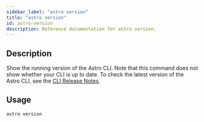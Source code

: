 ```yaml
---
sidebar_label: "astro version"
title: "astro version"
id: astro-version
description: Reference documentation for astro version.
---
```


## Description

Show the running version of the Astro CLI. Note that this command does not show whether your CLI is up to date. To check the latest version of the Astro CLI, see the [CLI Release Notes](cli-release-notes.md).

## Usage

```sh
astro version
```
